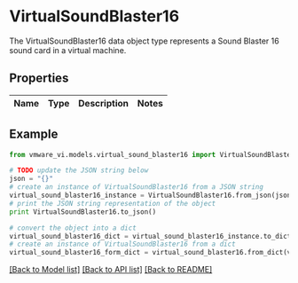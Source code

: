 # VirtualSoundBlaster16

The VirtualSoundBlaster16 data object type represents a Sound Blaster 16 sound card in a virtual machine. 

## Properties
Name | Type | Description | Notes
------------ | ------------- | ------------- | -------------

## Example

```python
from vmware_vi.models.virtual_sound_blaster16 import VirtualSoundBlaster16

# TODO update the JSON string below
json = "{}"
# create an instance of VirtualSoundBlaster16 from a JSON string
virtual_sound_blaster16_instance = VirtualSoundBlaster16.from_json(json)
# print the JSON string representation of the object
print VirtualSoundBlaster16.to_json()

# convert the object into a dict
virtual_sound_blaster16_dict = virtual_sound_blaster16_instance.to_dict()
# create an instance of VirtualSoundBlaster16 from a dict
virtual_sound_blaster16_form_dict = virtual_sound_blaster16.from_dict(virtual_sound_blaster16_dict)
```
[[Back to Model list]](../README.md#documentation-for-models) [[Back to API list]](../README.md#documentation-for-api-endpoints) [[Back to README]](../README.md)


